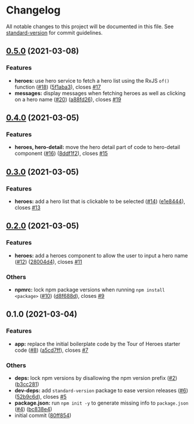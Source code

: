 # Changelog

All notable changes to this project will be documented in this file. See [standard-version](https://github.com/conventional-changelog/standard-version) for commit guidelines.

## [0.5.0](https://github.com/shoichiaizawa/angular-tour-of-heroes/compare/v0.4.0...v0.5.0) (2021-03-08)


### Features

* **heroes:** use hero service to fetch a hero list using the RxJS `of()` function ([#18](https://github.com/shoichiaizawa/angular-tour-of-heroes/issues/18)) ([5f1aba3](https://github.com/shoichiaizawa/angular-tour-of-heroes/commit/5f1aba37fed85902b931c311e3b723582aac1e3f)), closes [#17](https://github.com/shoichiaizawa/angular-tour-of-heroes/issues/17)
* **messages:** display messages when fetching heroes as well as clicking on a hero name ([#20](https://github.com/shoichiaizawa/angular-tour-of-heroes/issues/20)) ([a88fd26](https://github.com/shoichiaizawa/angular-tour-of-heroes/commit/a88fd26588322f336282a73e35be66eb5b6aed69)), closes [#19](https://github.com/shoichiaizawa/angular-tour-of-heroes/issues/19)

## [0.4.0](https://github.com/shoichiaizawa/angular-tour-of-heroes/compare/v0.3.0...v0.4.0) (2021-03-05)


### Features

* **heroes, hero-detail:** move the hero detail part of code to hero-detail component ([#16](https://github.com/shoichiaizawa/angular-tour-of-heroes/issues/16)) ([8ddf1f2](https://github.com/shoichiaizawa/angular-tour-of-heroes/commit/8ddf1f23f045fba1df2fcec02ec7ccecd8a4ebfe)), closes [#15](https://github.com/shoichiaizawa/angular-tour-of-heroes/issues/15)

## [0.3.0](https://github.com/shoichiaizawa/angular-tour-of-heroes/compare/v0.2.0...v0.3.0) (2021-03-05)


### Features

* **heroes:** add a hero list that is clickable to be selected ([#14](https://github.com/shoichiaizawa/angular-tour-of-heroes/issues/14)) ([e1e8444](https://github.com/shoichiaizawa/angular-tour-of-heroes/commit/e1e8444fbd97735a7ca540fed1ae51f3e4e6a6e6)), closes [#13](https://github.com/shoichiaizawa/angular-tour-of-heroes/issues/13)

## [0.2.0](https://github.com/shoichiaizawa/angular-tour-of-heroes/compare/v0.1.0...v0.2.0) (2021-03-05)


### Features

* **heroes:** add a heroes component to allow the user to input a hero name ([#12](https://github.com/shoichiaizawa/angular-tour-of-heroes/issues/12)) ([28004d4](https://github.com/shoichiaizawa/angular-tour-of-heroes/commit/28004d404af0e191deb5ded69b5a1539decd450c)), closes [#11](https://github.com/shoichiaizawa/angular-tour-of-heroes/issues/11)


### Others

* **npmrc:** lock npm package versions when running `npm install <package>` ([#10](https://github.com/shoichiaizawa/angular-tour-of-heroes/issues/10)) ([d8f688d](https://github.com/shoichiaizawa/angular-tour-of-heroes/commit/d8f688dc0c84d2a3043879e1f7e710ca3f0a5433)), closes [#9](https://github.com/shoichiaizawa/angular-tour-of-heroes/issues/9)

## 0.1.0 (2021-03-04)


### Features

* **app:** replace the initial boilerplate code by the Tour of Heroes starter code ([#8](https://github.com/shoichiaizawa/angular-tour-of-heroes/issues/8)) ([a5cd7ff](https://github.com/shoichiaizawa/angular-tour-of-heroes/commit/a5cd7ff74daea5b5c67429549848f98947633bf6)), closes [#7](https://github.com/shoichiaizawa/angular-tour-of-heroes/issues/7)


### Others

* **deps:** lock npm versions by disallowing the npm version prefix ([#2](https://github.com/shoichiaizawa/angular-tour-of-heroes/issues/2)) ([b3cc281](https://github.com/shoichiaizawa/angular-tour-of-heroes/commit/b3cc2819c73a00d44bba5dd4163da56a8fb01ae6))
* **dev-deps:** add `standard-version` package to ease version releases ([#6](https://github.com/shoichiaizawa/angular-tour-of-heroes/issues/6)) ([52b9c6d](https://github.com/shoichiaizawa/angular-tour-of-heroes/commit/52b9c6db0d6d49d8fce983d35c0ebc8141b2fd2c)), closes [#5](https://github.com/shoichiaizawa/angular-tour-of-heroes/issues/5)
* **package.json:** run `npm init -y` to generate missing info to `package.json` ([#4](https://github.com/shoichiaizawa/angular-tour-of-heroes/issues/4)) ([bc838e4](https://github.com/shoichiaizawa/angular-tour-of-heroes/commit/bc838e42eed50ade48e788b12bc18b9fc3b142d1))
* initial commit ([80ff854](https://github.com/shoichiaizawa/angular-tour-of-heroes/commit/80ff854c8051b440755397d572482b7a4aad014d))
